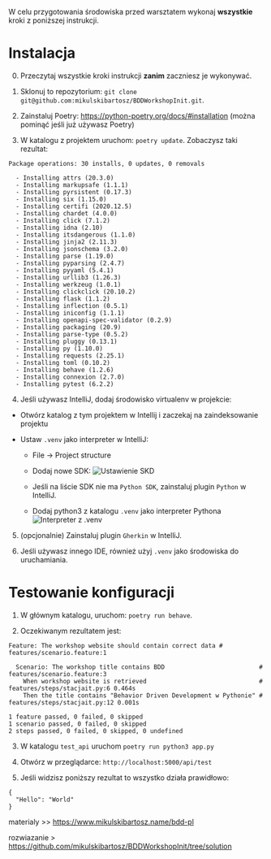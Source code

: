 W celu przygotowania środowiska przed warsztatem wykonaj **wszystkie** kroki z poniższej instrukcji.

# Instalacja

0. Przeczytaj wszystkie kroki instrukcji **zanim** zaczniesz je wykonywać.

1. Sklonuj to repozytorium: `git clone git@github.com:mikulskibartosz/BDDWorkshopInit.git`.

2. Zainstaluj Poetry: https://python-poetry.org/docs/#installation (można pominąć jeśli już używasz Poetry)

3. W katalogu z projektem uruchom: `poetry update`. Zobaczysz taki rezultat:

```
Package operations: 30 installs, 0 updates, 0 removals

  - Installing attrs (20.3.0)
  - Installing markupsafe (1.1.1)
  - Installing pyrsistent (0.17.3)
  - Installing six (1.15.0)
  - Installing certifi (2020.12.5)
  - Installing chardet (4.0.0)
  - Installing click (7.1.2)
  - Installing idna (2.10)
  - Installing itsdangerous (1.1.0)
  - Installing jinja2 (2.11.3)
  - Installing jsonschema (3.2.0)
  - Installing parse (1.19.0)
  - Installing pyparsing (2.4.7)
  - Installing pyyaml (5.4.1)
  - Installing urllib3 (1.26.3)
  - Installing werkzeug (1.0.1)
  - Installing clickclick (20.10.2)
  - Installing flask (1.1.2)
  - Installing inflection (0.5.1)
  - Installing iniconfig (1.1.1)
  - Installing openapi-spec-validator (0.2.9)
  - Installing packaging (20.9)
  - Installing parse-type (0.5.2)
  - Installing pluggy (0.13.1)
  - Installing py (1.10.0)
  - Installing requests (2.25.1)
  - Installing toml (0.10.2)
  - Installing behave (1.2.6)
  - Installing connexion (2.7.0)
  - Installing pytest (6.2.2)
```

4. Jeśli używasz IntelliJ, dodaj środowisko virtualenv w projekcie:

* Otwórz katalog z tym projektem w Intellij i zaczekaj na zaindeksowanie projektu

* Ustaw `.venv` jako interpreter w IntelliJ:

  * File -> Project structure

  * Dodaj nowe SDK: ![Ustawienie SKD](img/new_sdk.png)
  
  * Jeśli na liście SDK nie ma `Python SDK`, zainstaluj plugin `Python` w IntelliJ.

  * Dodaj python3 z katalogu `.venv` jako interpreter Pythona ![Interpreter z .venv](img/interpreter.png)

5. (opcjonalnie) Zainstaluj plugin `Gherkin` w IntelliJ.

6. Jeśli używasz innego IDE, również użyj `.venv` jako środowiska do uruchamiania.

# Testowanie konfiguracji

1. W głównym katalogu, uruchom: `poetry run behave`.

2. Oczekiwanym rezultatem jest:

```
Feature: The workshop website should contain correct data # features/scenario.feature:1

  Scenario: The workshop title contains BDD                          # features/scenario.feature:3
    When workshop website is retrieved                               # features/steps/stacjait.py:6 0.464s
    Then the title contains "Behavior Driven Development w Pythonie" # features/steps/stacjait.py:12 0.001s

1 feature passed, 0 failed, 0 skipped
1 scenario passed, 0 failed, 0 skipped
2 steps passed, 0 failed, 0 skipped, 0 undefined
```


3. W katalogu `test_api` uruchom `poetry run python3 app.py`

4. Otwórz w przeglądarce: `http://localhost:5000/api/test`

5. Jeśli widzisz poniższy rezultat to wszystko działa prawidłowo:

```
{
  "Hello": "World"
}
``` 


materialy >> https://www.mikulskibartosz.name/bdd-pl

rozwiazanie > https://github.com/mikulskibartosz/BDDWorkshopInit/tree/solution